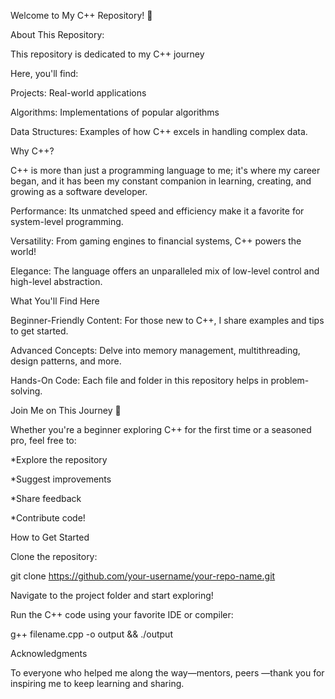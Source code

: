 Welcome to My C++ Repository! 🌟



About This Repository:

This repository is dedicated to my C++ journey 


Here, you'll find:

Projects: Real-world applications 

Algorithms: Implementations of popular algorithms

Data Structures: Examples of how C++ excels in handling complex data.


Why C++?

C++ is more than just a programming language to me; it's where my career began, and it has been my constant companion in learning, creating, and growing as a software developer.


Performance: Its unmatched speed and efficiency make it a favorite for system-level programming.

Versatility: From gaming engines to financial systems, C++ powers the world!

Elegance: The language offers an unparalleled mix of low-level control and high-level abstraction.

What You'll Find Here


Beginner-Friendly Content: For those new to C++, I share examples and tips to get started.

Advanced Concepts: Delve into memory management, multithreading, design patterns, and more.

Hands-On Code: Each file and folder in this repository helps in problem-solving.


Join Me on This Journey 🚀

Whether you're a beginner exploring C++ for the first time or a seasoned pro, feel free to:

*Explore the repository

*Suggest improvements

*Share feedback

*Contribute code!


How to Get Started

Clone the repository:

git clone https://github.com/your-username/your-repo-name.git

Navigate to the project folder and start exploring!

Run the C++ code using your favorite IDE or compiler:

g++ filename.cpp -o output && ./output


Acknowledgments

To everyone who helped me along the way—mentors, peers —thank you for inspiring me to keep learning and sharing.
